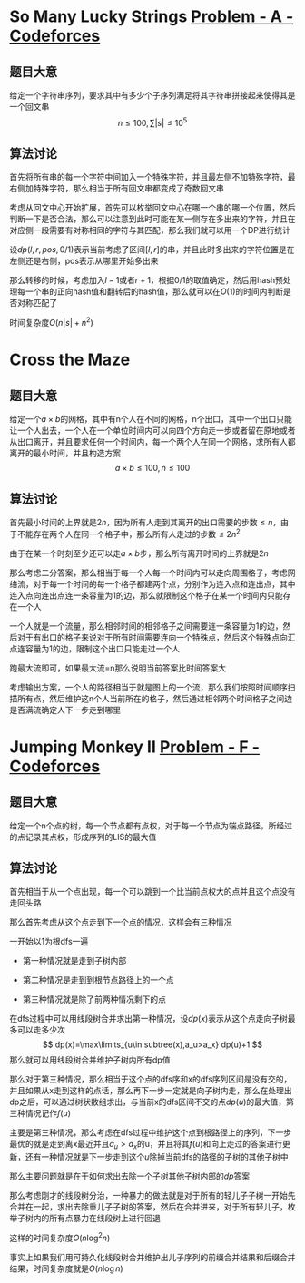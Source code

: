 # So Many Lucky Strings [Problem - A - Codeforces](https://codeforces.com/gym/103447/problem/A)

## 题目大意

给定一个字符串序列，要求其中有多少个子序列满足将其字符串拼接起来使得其是一个回文串
$$
n\leq 100,\sum |s|\leq 10^5
$$

## 算法讨论

首先将所有串的每一个字符中间加入一个特殊字符，并且最左侧不加特殊字符，最右侧加特殊字符，那么相当于所有回文串都变成了奇数回文串

考虑从回文中心开始扩展，首先可以枚举回文中心在哪一个串的哪一个位置，然后判断一下是否合法，那么可以注意到此时可能在某一侧存在多出来的字符，并且在对应侧一段需要有对称相同的字符与其匹配，那么我们就可以用一个DP进行统计

设$dp(l,r,pos,0/1)$表示当前考虑了区间$[l,r]$的串，并且此时多出来的字符位置是在左侧还是右侧，pos表示从哪里开始多出来

那么转移的时候，考虑加入$l-1$或者$r+1$，根据0/1的取值确定，然后用hash预处理每一个串的正向hash值和翻转后的hash值，那么就可以在$O(1)$的时间内判断是否对称匹配了

时间复杂度$O(n|s|+n^2)$

# Cross the Maze

## 题目大意

给定一个$a\times b$的网格，其中有n个人在不同的网格，n个出口，其中一个出口只能让一个人出去，一个人在一个单位时间内可以向四个方向走一步或者留在原地或者从出口离开，并且要求任何一个时间内，每一个两个人在同一个网格，求所有人都离开的最小时间，并且构造方案
$$
a\times b\leq 100,n\leq 100
$$


## 算法讨论

首先最小时间的上界就是$2n$，因为所有人走到其离开的出口需要的步数$\leq n$，由于不能存在两个人在同一个格子中，那么所有人走过的步数$\leq 2n^2$

由于在某一个时刻至少还可以走$a\times b$步，那么所有离开时间的上界就是$2n$

那么考虑二分答案，那么相当于每一个人每一个时间内可以走向周围格子，考虑网络流，对于每一个时间的每一个格子都建两个点，分别作为连入点和连出点，其中连入点向连出点连一条容量为1的边，那么就限制这个格子在某一个时间内只能存在一个人

一个人就是一个流量，那么相邻时间的相邻格子之间需要连一条容量为1的边，然后对于有出口的格子来说对于所有时间需要连向一个特殊点，然后这个特殊点向汇点连容量为1的边，限制这个出口只能走过一个人

跑最大流即可，如果最大流=n那么说明当前答案比时间答案大

考虑输出方案，一个人的路径相当于就是图上的一个流，那么我们按照时间顺序扫描所有点，然后维护这n个人当前所在的格子，然后通过相邻两个时间格子之间边是否满流确定人下一步走到哪里

# Jumping Monkey II [Problem - F - Codeforces](https://codeforces.com/gym/103495/problem/F)

## 题目大意

给定一个n个点的树，每一个节点都有点权，对于每一个节点为端点路径，所经过的点记录其点权，形成序列的LIS的最大值

## 算法讨论

首先相当于从一个点出现，每一个可以跳到一个比当前点权大的点并且这个点没有走回头路

那么首先考虑从这个点走到下一个点的情况，这样会有三种情况

一开始以1为根dfs一遍

- 第一种情况就是走到子树内部

- 第二种情况是走到到根节点路径上的一个点

- 第三种情况就是除了前两种情况剩下的点

在dfs过程中可以用线段树合并求出第一种情况，设$dp(x)$表示从这个点走向子树最多可以走多少次
$$
dp(x)=\max\limits_{u\in subtree(x),a_u>a_x} dp(u)+1
$$
那么就可以用线段树合并维护子树内所有dp值

那么对于第三种情况，那么相当于这个点的dfs序和x的dfs序列区间是没有交的，并且如果从x走到这样的点话，那么再下一步一定就是向子树内走，那么在处理出dp之后，可以通过树状数组求出，与当前x的dfs区间不交的点$dp(u)$的最大值，第三种情况记作$f(u)$

主要是第三种情况，那么考虑在dfs过程中维护这个点到根路径上的序列，下一步最优的就是走到离x最近并且$a_u>a_x$的u，并且将其$f(u)$和向上走过的答案进行更新，还有一种情况就是下一步走到这个$u$除掉当前dfs的路径的子树的其他子树中

那么主要问题就是在于如何求出去除一个子树其他子树内部的$dp$答案

那么考虑刚才的线段树分治，一种暴力的做法就是对于所有的轻儿子子树一开始先合并在一起，求出去除重儿子子树的答案，然后在合并进来，对于所有轻儿子，枚举子树内的所有点暴力在线段树上进行回退

这样的时间复杂度$O(n\log ^2n)$

事实上如果我们用可持久化线段树合并维护出儿子序列的前缀合并结果和后缀合并结果，时间复杂度就是$O(n\log n)$

